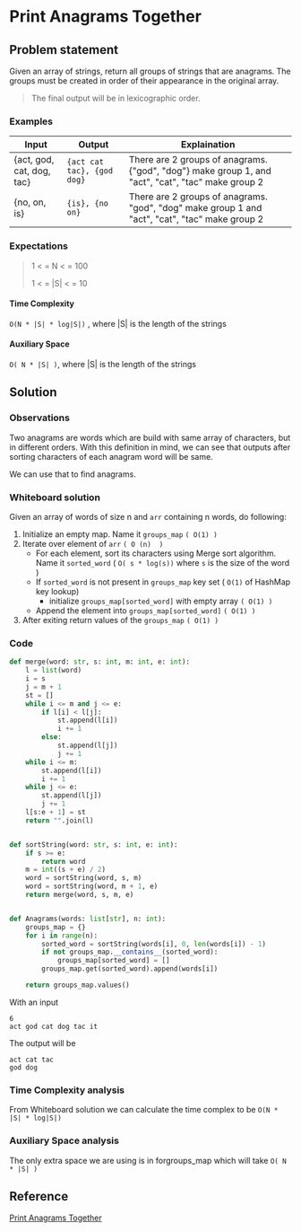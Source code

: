 # Print Anagrams Together

## Problem statement
Given an array of strings, return all groups of strings that are anagrams. The groups must be created in order of their appearance in the original array.

> The final output will be in lexicographic order.

### Examples
| Input | Output | Explaination |
| ----- | ------ | ------------ |
| {act, god, cat, dog, tac} | `{act cat tac}, {god dog}` | There are 2 groups of anagrams. {"god", "dog"} make group 1, and "act", "cat", "tac" make group 2 |
| {no, on, is} | `{is}, {no on}` | There are 2 groups of anagrams. "god", "dog" make group 1 and "act", "cat", "tac" make group 2 |

### Expectations
> 1 < = N < = 100
> 
> 1 < = |S| < = 10

#### Time Complexity
`O(N * |S| * log|S|)` , where |S| is the length of the strings
#### Auxiliary Space
`O( N * |S| )`, where |S| is the length of the strings


## Solution
### Observations
Two anagrams are words which are build with same array of characters, but in different orders. With this definition in mind, we can see that outputs after sorting characters of each anagram word will be same.

We can use that to find anagrams.

### Whiteboard solution
Given an array of words of size n and `arr` containing n words, do following:

1. Initialize an empty map. Name it `groups_map` `( O(1) )`
2. Iterate over element of `arr` `( O (n)  )`
    - For each element, sort its characters using Merge sort algorithm. Name it `sorted_word` ( `O( s * log(s))` where `s` is the size of the word )
    - If `sorted_word` is not present in `groups_map` key set ( `O(1)` of HashMap key lookup)
        - initialize `groups_map[sorted_word]` with empty array `( O(1) )`
    - Append the element into `groups_map[sorted_word]` `( O(1) )`
3. After exiting return values of the `groups_map` `( O(1) )`

### Code
``` python
def merge(word: str, s: int, m: int, e: int):
    l = list(word)
    i = s
    j = m + 1
    st = []
    while i <= m and j <= e:
        if l[i] < l[j]:
            st.append(l[i])
            i += 1
        else:
            st.append(l[j])
            j += 1
    while i <= m:
        st.append(l[i])
        i += 1
    while j <= e:
        st.append(l[j])
        j += 1
    l[s:e + 1] = st
    return "".join(l)


def sortString(word: str, s: int, e: int):
    if s >= e:
        return word
    m = int((s + e) / 2)
    word = sortString(word, s, m)
    word = sortString(word, m + 1, e)
    return merge(word, s, m, e)


def Anagrams(words: list[str], n: int):
    groups_map = {}
    for i in range(n):
        sorted_word = sortString(words[i], 0, len(words[i]) - 1)
        if not groups_map.__contains__(sorted_word):
            groups_map[sorted_word] = []
        groups_map.get(sorted_word).append(words[i])

    return groups_map.values()
```

With an input
```
6
act god cat dog tac it
```

The output will be
```
act cat tac 
god dog
```

### Time Complexity analysis
From Whiteboard solution we can calculate the time complex to be `O(N * |S| * log|S|)`

### Auxiliary Space analysis
The only extra space we are using is in forgroups_map  which will take `O( N * |S| )`

## Reference
[Print Anagrams Together](https://www.geeksforgeeks.org/problems/print-anagrams-together/1)